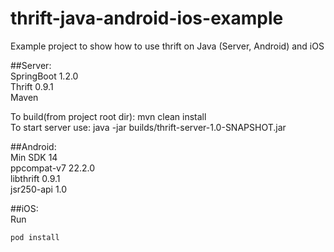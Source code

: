 # thrift-java-android-ios-example
Example project to show how to use thrift on Java (Server, Android) and iOS

##Server: <br/>
SpringBoot 1.2.0 <br/>
Thrift 0.9.1 <br/>
Maven <br/>

To build(from project root dir): mvn clean install <br/>
To start server use: java -jar builds/thrift-server-1.0-SNAPSHOT.jar <br/>

##Android: <br/>
Min SDK 14 <br/>
ppcompat-v7 22.2.0 <br/>
libthrift 0.9.1 <br/>
jsr250-api 1.0 <br/>

##iOS: <br/>
Run

    pod install
